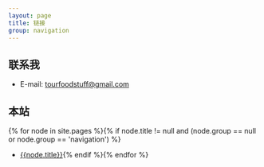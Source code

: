 ```yaml
---
layout: page
title: 链接
group: navigation
---
```


## 联系我

- E-mail: [tourfoodstuff@gmail.com](mailto:tourfoodstuff@gmail.com)

## 本站

{% for node in site.pages %}{% if node.title != null and (node.group == null or node.group == 'navigation') %}
  - [{{node.title}}]({{node.url}}){% endif %}{% endfor %}
